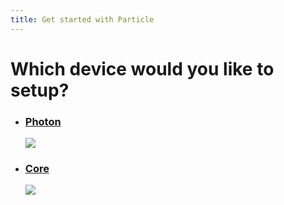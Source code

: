 ```yaml
---
title: Get started with Particle
---
```


<h1 class="choose-device-header">Which device would you like to setup?</h1>

<ul class="devices">
  <a href="/photon">
    <li class="device" id="photon">
      <h3>Photon</h3>
      <img src="{{assets}}/images/photon_new.jpg"/>
    </li>
  </a>
  <a href="/core">
    <li class="device">
      <h3>Core</h3>
      <img src="{{assets}}/images/core.png"/>
    </li>
  </a>
</ul>
